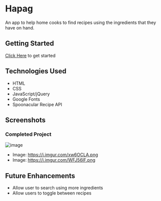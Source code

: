 # Hapag
An app to help home cooks to find recipes using the ingredients that they have on hand.

## Getting Started
[Click Here](https://ksudario.github.io/project-one/) to get started

## Technologies Used
- HTML
- CSS
- JavaScript/jQuery
- Google Fonts
- Spoonacular Recipe API

## Screenshots

### Completed Project
![image](https://i.imgur.com/VXxpQ8W.png)
- Image: https://i.imgur.com/xw6OCLA.png
- Image: https://i.imgur.com/WFJ56lF.png




## Future Enhancements
- Allow user to search using more ingredients
- Allow users to toggle between recipes
